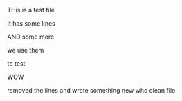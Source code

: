 THis is a test file

It has some lines

AND some more

we use them

to test

WOW

removed the lines
and wrote something new
who
clean file


